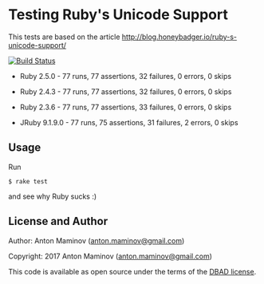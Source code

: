 # Testing Ruby's Unicode Support

This tests are based on the article http://blog.honeybadger.io/ruby-s-unicode-support/

[![Build Status](https://travis-ci.org/mamantoha/unicode_test.svg?branch=master)](https://travis-ci.org/mamantoha/unicode_test)

* Ruby 2.5.0 - 77 runs, 77 assertions, 32 failures, 0 errors, 0 skips

* Ruby 2.4.3 - 77 runs, 77 assertions, 32 failures, 0 errors, 0 skips

* Ruby 2.3.6 - 77 runs, 77 assertions, 33 failures, 0 errors, 0 skips

* JRuby 9.1.9.0 - 77 runs, 75 assertions, 31 failures, 2 errors, 0 skips

## Usage

Run

```
$ rake test
```

and see why Ruby sucks :)

## License and Author

Author: Anton Maminov (anton.maminov@gmail.com)

Copyright: 2017 Anton Maminov (anton.maminov@gmail.com)

This code is available as open source under the terms of the [DBAD license](https://github.com/philsturgeon/dbad/blob/master/LICENSE.md).
